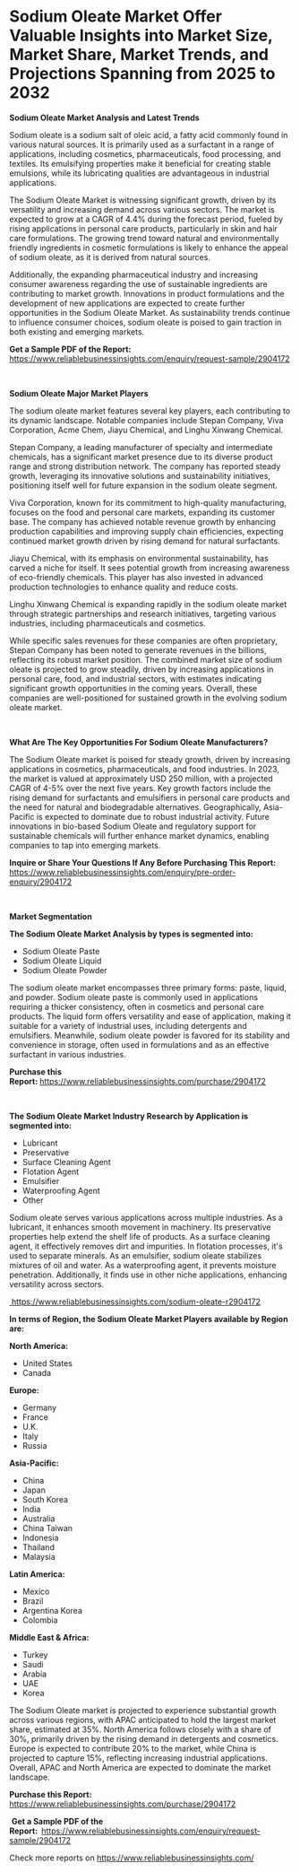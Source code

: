 <p><h1>Sodium Oleate Market Offer Valuable Insights into Market Size, Market Share, Market Trends, and Projections Spanning from 2025 to 2032</h1></p><p><strong>Sodium Oleate Market Analysis and Latest Trends</strong></p>
<p><p>Sodium oleate is a sodium salt of oleic acid, a fatty acid commonly found in various natural sources. It is primarily used as a surfactant in a range of applications, including cosmetics, pharmaceuticals, food processing, and textiles. Its emulsifying properties make it beneficial for creating stable emulsions, while its lubricating qualities are advantageous in industrial applications.</p><p>The Sodium Oleate Market is witnessing significant growth, driven by its versatility and increasing demand across various sectors. The market is expected to grow at a CAGR of 4.4% during the forecast period, fueled by rising applications in personal care products, particularly in skin and hair care formulations. The growing trend toward natural and environmentally friendly ingredients in cosmetic formulations is likely to enhance the appeal of sodium oleate, as it is derived from natural sources. </p><p>Additionally, the expanding pharmaceutical industry and increasing consumer awareness regarding the use of sustainable ingredients are contributing to market growth. Innovations in product formulations and the development of new applications are expected to create further opportunities in the Sodium Oleate Market. As sustainability trends continue to influence consumer choices, sodium oleate is poised to gain traction in both existing and emerging markets.</p></p>
<p><strong>Get a Sample PDF of the Report:&nbsp;</strong> <a href="https://www.reliablebusinessinsights.com/enquiry/request-sample/2904172?utm_campaign=1720&utm_medium=2&utm_source=Github&utm_content=ia&utm_term=11032025&utm_id=sodium-oleate">https://www.reliablebusinessinsights.com/enquiry/request-sample/2904172</a></p>
<p>&nbsp;</p>
<p><strong>Sodium Oleate Major Market Players</strong></p>
<p><p>The sodium oleate market features several key players, each contributing to its dynamic landscape. Notable companies include Stepan Company, Viva Corporation, Acme Chem, Jiayu Chemical, and Linghu Xinwang Chemical. </p><p>Stepan Company, a leading manufacturer of specialty and intermediate chemicals, has a significant market presence due to its diverse product range and strong distribution network. The company has reported steady growth, leveraging its innovative solutions and sustainability initiatives, positioning itself well for future expansion in the sodium oleate segment.</p><p>Viva Corporation, known for its commitment to high-quality manufacturing, focuses on the food and personal care markets, expanding its customer base. The company has achieved notable revenue growth by enhancing production capabilities and improving supply chain efficiencies, expecting continued market growth driven by rising demand for natural surfactants.</p><p>Jiayu Chemical, with its emphasis on environmental sustainability, has carved a niche for itself. It sees potential growth from increasing awareness of eco-friendly chemicals. This player has also invested in advanced production technologies to enhance quality and reduce costs.</p><p>Linghu Xinwang Chemical is expanding rapidly in the sodium oleate market through strategic partnerships and research initiatives, targeting various industries, including pharmaceuticals and cosmetics.</p><p>While specific sales revenues for these companies are often proprietary, Stepan Company has been noted to generate revenues in the billions, reflecting its robust market position. The combined market size of sodium oleate is projected to grow steadily, driven by increasing applications in personal care, food, and industrial sectors, with estimates indicating significant growth opportunities in the coming years. Overall, these companies are well-positioned for sustained growth in the evolving sodium oleate market.</p></p>
<p>&nbsp;</p>
<p><strong>What Are The Key Opportunities For Sodium Oleate Manufacturers?</strong></p>
<p><p>The Sodium Oleate market is poised for steady growth, driven by increasing applications in cosmetics, pharmaceuticals, and food industries. In 2023, the market is valued at approximately USD 250 million, with a projected CAGR of 4-5% over the next five years. Key growth factors include the rising demand for surfactants and emulsifiers in personal care products and the need for natural and biodegradable alternatives. Geographically, Asia-Pacific is expected to dominate due to robust industrial activity. Future innovations in bio-based Sodium Oleate and regulatory support for sustainable chemicals will further enhance market dynamics, enabling companies to tap into emerging markets.</p></p>
<p><strong>Inquire or Share Your Questions If Any Before Purchasing This Report:</strong> <a href="https://www.reliablebusinessinsights.com/enquiry/pre-order-enquiry/2904172?utm_campaign=1720&utm_medium=2&utm_source=Github&utm_content=ia&utm_term=11032025&utm_id=sodium-oleate">https://www.reliablebusinessinsights.com/enquiry/pre-order-enquiry/2904172</a></p>
<p>&nbsp;</p>
<p><strong>Market Segmentation</strong></p>
<p><strong>The Sodium Oleate Market Analysis by types is segmented into:</strong></p>
<p><ul><li>Sodium Oleate Paste</li><li>Sodium Oleate Liquid</li><li>Sodium Oleate Powder</li></ul></p>
<p><p>The sodium oleate market encompasses three primary forms: paste, liquid, and powder. Sodium oleate paste is commonly used in applications requiring a thicker consistency, often in cosmetics and personal care products. The liquid form offers versatility and ease of application, making it suitable for a variety of industrial uses, including detergents and emulsifiers. Meanwhile, sodium oleate powder is favored for its stability and convenience in storage, often used in formulations and as an effective surfactant in various industries.</p></p>
<p><strong>Purchase this Report:&nbsp;</strong><a href="https://www.reliablebusinessinsights.com/purchase/2904172?utm_campaign=1720&utm_medium=2&utm_source=Github&utm_content=ia&utm_term=11032025&utm_id=sodium-oleate">https://www.reliablebusinessinsights.com/purchase/2904172</a></p>
<p>&nbsp;</p>
<p><strong>The Sodium Oleate Market Industry Research by Application is segmented into:</strong></p>
<p><ul><li>Lubricant</li><li>Preservative</li><li>Surface Cleaning Agent</li><li>Flotation Agent</li><li>Emulsifier</li><li>Waterproofing Agent</li><li>Other</li></ul></p>
<p><p>Sodium oleate serves various applications across multiple industries. As a lubricant, it enhances smooth movement in machinery. Its preservative properties help extend the shelf life of products. As a surface cleaning agent, it effectively removes dirt and impurities. In flotation processes, it's used to separate minerals. As an emulsifier, sodium oleate stabilizes mixtures of oil and water. As a waterproofing agent, it prevents moisture penetration. Additionally, it finds use in other niche applications, enhancing versatility across sectors.</p></p>
<p><a href="https://www.reliablebusinessinsights.com/sodium-oleate-r2904172?utm_campaign=1720&utm_medium=2&utm_source=Github&utm_content=ia&utm_term=11032025&utm_id=sodium-oleate">&nbsp;https://www.reliablebusinessinsights.com/sodium-oleate-r2904172</a></p>
<p><strong>In terms of Region, the Sodium Oleate Market Players available by Region are:</strong></p>
<p>
    <p> <strong> North America: </strong>
        <ul>
            <li>United States</li>
            <li>Canada</li>
        </ul>
        </p> 
    <p> <strong> Europe: </strong>
        <ul>
            <li>Germany</li>
            <li>France</li>
            <li>U.K.</li>
            <li>Italy</li>
            <li>Russia</li>
        </ul>
        </p> 
    <p> <strong> Asia-Pacific: </strong>
        <ul>
            <li>China</li>
            <li>Japan</li>
            <li>South Korea</li>
            <li>India</li>
            <li>Australia</li>
            <li>China Taiwan</li>
            <li>Indonesia</li>
            <li>Thailand</li>
            <li>Malaysia</li>
        </ul>
        </p> 
    <p> <strong> Latin America: </strong>
        <ul>
            <li>Mexico</li>
            <li>Brazil</li>
            <li>Argentina Korea</li>
            <li>Colombia</li>
        </ul>
        </p> 
    <p> <strong> Middle East & Africa: </strong>
        <ul>
            <li>Turkey</li>
            <li>Saudi</li>
            <li>Arabia</li>
            <li>UAE</li>
            <li>Korea</li>
        </ul>
    </p>
    </p>
<p><p>The Sodium Oleate market is projected to experience substantial growth across various regions, with APAC anticipated to hold the largest market share, estimated at 35%. North America follows closely with a share of 30%, primarily driven by the rising demand in detergents and cosmetics. Europe is expected to contribute 20% to the market, while China is projected to capture 15%, reflecting increasing industrial applications. Overall, APAC and North America are expected to dominate the market landscape.</p></p>
<p><strong>Purchase this Report: </strong><a href="https://www.reliablebusinessinsights.com/purchase/2904172?utm_campaign=1720&utm_medium=2&utm_source=Github&utm_content=ia&utm_term=11032025&utm_id=sodium-oleate">https://www.reliablebusinessinsights.com/purchase/2904172</a></p>
<p>&nbsp;<strong>Get a Sample PDF of the Report:&nbsp;&nbsp;</strong><a href="https://www.reliablebusinessinsights.com/enquiry/request-sample/2904172?utm_campaign=1720&utm_medium=2&utm_source=Github&utm_content=ia&utm_term=11032025&utm_id=sodium-oleate">https://www.reliablebusinessinsights.com/enquiry/request-sample/2904172</a></p>
<p><strong></strong></p>
<p>Check more reports on <a href="https://www.reliablebusinessinsights.com/?utm_campaign=1720&utm_medium=2&utm_source=Github&utm_content=ia&utm_term=11032025&utm_id=sodium-oleate">https://www.reliablebusinessinsights.com/</a></p>